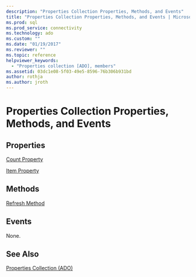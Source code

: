 ```yaml
---
description: "Properties Collection Properties, Methods, and Events"
title: "Properties Collection Properties, Methods, and Events | Microsoft Docs"
ms.prod: sql
ms.prod_service: connectivity
ms.technology: ado
ms.custom: ""
ms.date: "01/19/2017"
ms.reviewer: ""
ms.topic: reference
helpviewer_keywords: 
  - "Properties collection [ADO], members"
ms.assetid: 03dc1e08-5f03-49e5-8596-76b306b931bd
author: rothja
ms.author: jroth
---
```

# Properties Collection Properties, Methods, and Events
## Properties  
 [Count Property](./count-property-ado.md)  
  
 [Item Property](./item-property-ado.md)  
  
## Methods  
 [Refresh Method](./refresh-method-ado.md)  
  
## Events  
 None.  
  
## See Also  
 [Properties Collection (ADO)](./properties-collection-ado.md)